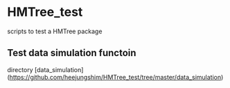 # HMTree_test
scripts to test a HMTree package 

## Test data simulation functoin 
directory [data_simulation] (https://github.com/heejungshim/HMTree_test/tree/master/data_simulation)

